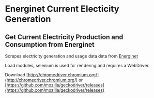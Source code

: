 # Energinet Current Electicity Generation
## Get Current Electricity Production and Consumption from Energinet

Scrapes electricity generation and usage data data from [Energinet](https://energinet.dk)

Load modules, selenium is used for rendering and requires a WebDriver. 

Download [http://chromedriver.chromium.org/](http://chromedriver.chromium.org/) or [https://github.com/mozilla/geckodriver/releases](https://github.com/mozilla/geckodriver/releases)
